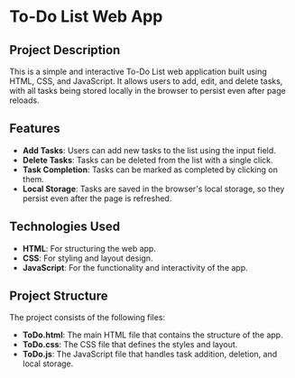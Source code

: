 # To-Do List Web App

## Project Description
This is a simple and interactive To-Do List web application built using HTML, CSS, and JavaScript. It allows users to add, edit, and delete tasks, with all tasks being stored locally in the browser to persist even after page reloads.

## Features
- **Add Tasks**: Users can add new tasks to the list using the input field.
- **Delete Tasks**: Tasks can be deleted from the list with a single click.
- **Task Completion**: Tasks can be marked as completed by clicking on them.
- **Local Storage**: Tasks are saved in the browser's local storage, so they persist even after the page is refreshed.

## Technologies Used
- **HTML**: For structuring the web app.
- **CSS**: For styling and layout design.
- **JavaScript**: For the functionality and interactivity of the app.

## Project Structure
The project consists of the following files:
- **ToDo.html**: The main HTML file that contains the structure of the app.
- **ToDo.css**: The CSS file that defines the styles and layout.
- **ToDo.js**: The JavaScript file that handles task addition, deletion, and local storage.

